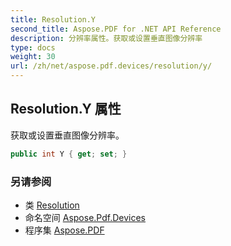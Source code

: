 ```yaml
---
title: Resolution.Y
second_title: Aspose.PDF for .NET API Reference
description: 分辨率属性。获取或设置垂直图像分辨率
type: docs
weight: 30
url: /zh/net/aspose.pdf.devices/resolution/y/
---
```

## Resolution.Y 属性

获取或设置垂直图像分辨率。

```csharp
public int Y { get; set; }
```

### 另请参阅

* 类 [Resolution](../)
* 命名空间 [Aspose.Pdf.Devices](../../../aspose.pdf.devices/)
* 程序集 [Aspose.PDF](../../../)